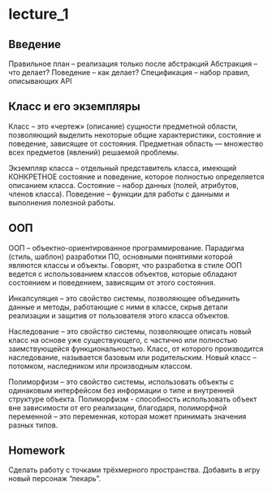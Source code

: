 # lecture_1

## Введение
Правильное план – реализация только после абстракций
Абстракция – что делает?
Поведение – как делает?
Спецификация – набор правил, описывающих API

## Класс и его экземпляры
Класс – это «чертеж» (описание) сущности
предметной области, позволяющий выделить
некоторые общие характеристики, состояние
и поведение, зависящее от состояния.
Предметная область — множество всех предметов
(явлений) решаемой проблемы.

Экземпляр класса – отдельный представитель
класса, имеющий КОНКРЕТНОЕ состояние
и поведение, которое полностью определяется
описанием класса.
Состояние – набор данных (полей, атрибутов,
членов класса).
Поведение – функции для работы с данными
и выполнения полезной работы.

## ООП
ООП – объектно-ориентированное программирование.
Парадигма (стиль, шаблон) разработки ПО, основными
понятиями которой являются классы и объекты.
Говорят, что разработка в стиле ООП ведется
с использованием классов объектов, которые
обладают состоянием и поведением, зависящим
от этого состояния.

Инкапсуляция – это свойство системы,
позволяющее объединить данные и методы, работающие
с ними в классе, скрыв детали реализации и защитив
от пользователя этого класса объектов.

Наследование – это свойство системы, позволяющее
описать новый класс на основе уже существующего,
с частично или полностью заимствующейся
функциональностью.
Класс, от которого производится наследование,
называется базовым или родительским.
Новый класс – потомком, наследником или производным
классом.

Полиморфизм – это свойство системы, использовать
объекты с одинаковым интерфейсом без информации о
типе и внутренней структуре объекта.
Полиморфизм - способность использовать объект вне
зависимости от его реализации, благодаря,
полиморфной переменной – это переменная, которая
может принимать значения разных типов.

## Homework
Сделать работу с точками трёхмерного пространства.
Добавить в игру новый персонаж “лекарь”.
